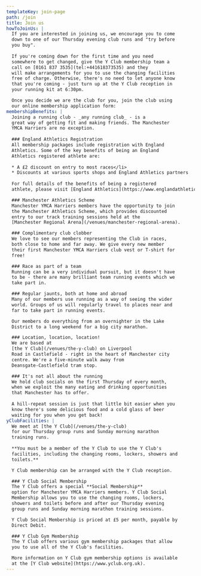```yaml
---
templateKey: join-page
path: /join
title: Join us
howToJoinUs: |
  If you are interested in joining us, we encourage you to come
  down to one of our Thursday evening club runs and "try before
  you buy".
  
  If you're coming down for the first time and you need
  somewhere to get changed, give the Y Club membership team a
  call on [0161 837 3535](tel:+441618373535) and they
  will make arrangements for you to use the changing facilities
  free of charge. Otherwise, there's no need to let anyone know
  that you're coming - just turn up at the Y Club reception in
  your running kit at 6:30pm.

  Once you decide we are the club for you, join the club using
  our online membership application form:
membershipBenefits: |
  Joining a running club - _any running club_ - is a
  great way of getting fit and making friends. The Manchester
  YMCA Harriers are no exception.
  
  ### England Athletics Registration
  All membership packages include registration with England
  Athletics. Some of the key benefits of being an England
  Athletics registered athlete are:
  
  * A £2 discount on entry to most races</li>
  * Discounts at various sports shops and England Athletics partners
  
  For full details of the benefits of being a registered
  athlete, please visit [England Athletics](https://www.englandathletics.org)

  ### Manchester Athletics Scheme
  Manchester YMCA Harriers members have the opportunity to join
  the Manchester Athletics Scheme, which provides discounted
  entry to our track training sessions held at the 
  [Manchester Regional Arena](/venues/manchester-regional-arena).

  ### Complimentary club clobber
  We love to see our members representing the Club in races,
  both close to home and far away. We give every new member
  their first Manchester YMCA Harriers club vest or T-shirt for
  free!

  ### Race as part of a team
  Running can be a very individual pursuit, but it doesn't have
  to be - there are many brilliant team running events which we
  take part in.

  ### Regular jaunts, both at home and abroad
  Many of our members use running as a way of seeing the wider
  world. Groups of us will regularly travel to places near and
  far to take part in running events.

  Our members do everything from an overnighter in the Lake
  District to a long weekend for a big city marathon.

  ### Location, location, location!
  We are based at
  [the Y Club](/venues/the-y-club) on Liverpool
  Road in Castlefield - right in the heart of Manchester city
  centre. We're a five-minute walk away from
  Deansgate-Castlefield tram stop.

  ### It's not all about the running
  We hold club socials on the first Thursday of every month,
  when we exploit the many eating and drinking opportunities
  that Manchester has to offer.
               
  A hill-repeat session is just that little bit easier when you
  know there's some delicious food and a cold glass of beer
  waiting for you when you get back!
yClubFacilities: |
  We meet at [the Y Club](/venues/the-y-club)
  for our Thursday group runs and Sunday morning marathon
  training runs.
              
  **You must be a member of the Y Club to use the Y Club's
  facilities, including the changing rooms, lockers, showers and
  toilets.**

  Y Club membership can be arranged with the Y Club reception.

  ### Y Club Social Membership
  The Y Club offers a special **Social Membership**
  option for Manchester YMCA Harriers members. Y Club Social
  Membership allows you to use the changing rooms, lockers,
  showers and toilets before and after our Thursday evening
  group runs and Sunday morning marathon training sessions.

  Y Club Social Membership is priced at £5 per month, payable by
  Direct Debit.

  ### Y Club Gym Membership
  The Y Club offers various gym membership packages that allow
  you to use all of the Y Club's facilities.

  More information on Y Club gym membership options is available
  at the [Y Club website](https://www.yclub.org.uk).
---
```

